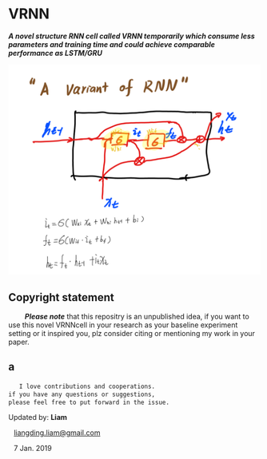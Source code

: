 # VRNN
  

***A novel structure RNN cell called VRNN temporarily which consume less parameters and training time and could achieve comparable performance as LSTM/GRU***
  

![avatar](https://github.com/alphadl/VRNN/blob/master/img/VRNN.png)
  


## Copyright statement
  

&ensp; &ensp; &ensp; ***Please note*** that this repositry is an unpublished idea, if you want to use this novel VRNNcell in your research as your baseline experiment setting  or it inspired you, plz consider citing or mentioning my work in your paper.
  
a
---
  

```
   I love contributions and cooperations.
if you have any questions or suggestions,
please feel free to put forward in the issue.
```
  

Updated by: **Liam**
  

&ensp; liangding.liam@gmail.com
  

&ensp; 7 Jan. 2019
